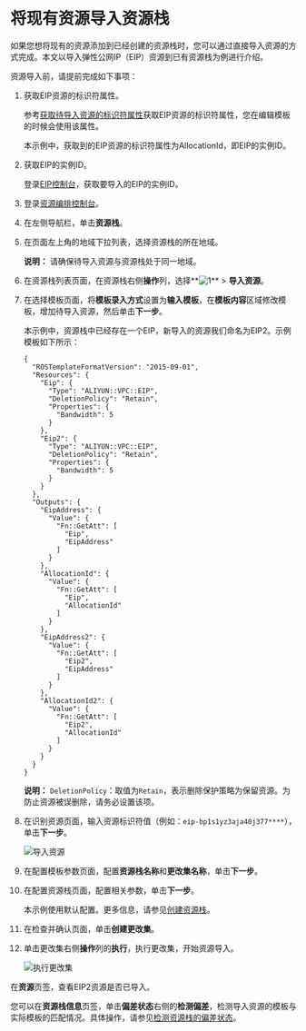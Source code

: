 # 将现有资源导入资源栈

如果您想将现有的资源添加到已经创建的资源栈时，您可以通过直接导入资源的方式完成。本文以导入弹性公网IP（EIP）资源到已有资源栈为例进行介绍。

资源导入前，请提前完成如下事项：

1.  获取EIP资源的标识符属性。

    参考[获取待导入资源的标识符属性](/intl.zh-CN/资源导入/获取待导入资源的标识符属性.md)获取EIP资源的标识符属性，您在编辑模板的时候会使用该属性。

    本示例中，获取到的EIP资源的标识符属性为AllocationId，即EIP的实例ID。

2.  获取EIP的实例ID。

    登录[EIP控制台](https://vpc.console.aliyun.com/eip)，获取要导入的EIP的实例ID。


1.  登录[资源编排控制台](http://ros.console.aliyun.com)。

2.  在左侧导航栏，单击**资源栈**。

3.  在页面左上角的地域下拉列表，选择资源栈的所在地域。

    **说明：** 请确保待导入资源与资源栈处于同一地域。

4.  在资源栈列表页面，在资源栈右侧**操作**列，选择**![1](https://static-aliyun-doc.oss-accelerate.aliyuncs.com/assets/img/zh-CN/9333649951/p77718.png)** \> **导入资源**。

5.  在选择模板页面，将**模板录入方式**设置为**输入模板**，在**模板内容**区域修改模板，增加待导入资源，然后单击**下一步**。

    本示例中，资源栈中已经存在一个EIP，新导入的资源我们命名为EIP2。示例模板如下所示：

    ```
    {
      "ROSTemplateFormatVersion": "2015-09-01",
      "Resources": {
        "Eip": {
          "Type": "ALIYUN::VPC::EIP",
          "DeletionPolicy": "Retain",
          "Properties": {
            "Bandwidth": 5
          }
        },
        "Eip2": {
          "Type": "ALIYUN::VPC::EIP",
          "DeletionPolicy": "Retain",
          "Properties": {
            "Bandwidth": 5
          }
        }
      },
      "Outputs": {
        "EipAddress": {
          "Value": {
            "Fn::GetAtt": [
              "Eip",
              "EipAddress"
            ]
          }
        },
        "AllocationId": {
          "Value": {
            "Fn::GetAtt": [
              "Eip",
              "AllocationId"
            ]
          }
        },
        "EipAddress2": {
          "Value": {
            "Fn::GetAtt": [
              "Eip2",
              "EipAddress"
            ]
          }
        },
        "AllocationId2": {
          "Value": {
            "Fn::GetAtt": [
              "Eip2",
              "AllocationId"
            ]
          }
        }
      }
    }
    ```

    **说明：** `DeletionPolicy`：取值为`Retain`，表示删除保护策略为保留资源。为防止资源被误删除，请务必设置该项。

6.  在识别资源页面，输入资源标识符值（例如：`eip-bp1s1yz3aja40j377****`），单击**下一步**。

    ![导入资源](https://static-aliyun-doc.oss-accelerate.aliyuncs.com/assets/img/zh-CN/3249590161/p225582.png)

7.  在配置模板参数页面，配置**资源栈名称**和**更改集名称**，单击**下一步**。

8.  在配置资源栈页面，配置相关参数，单击**下一步**。

    本示例使用默认配置。更多信息，请参见[创建资源栈](/intl.zh-CN/资源栈/创建资源栈.md)。

9.  在检查并确认页面，单击**创建更改集**。

10. 单击更改集右侧**操作**列的**执行**，执行更改集，开始资源导入。

    ![执行更改集](https://static-aliyun-doc.oss-accelerate.aliyuncs.com/assets/img/zh-CN/4817657061/p190586.png)


在**资源**页签，查看EIP2资源是否已导入。

您可以在**资源栈信息**页签，单击**偏差状态**右侧的**检测偏差**，检测导入资源的模板与实际模板的匹配情况。具体操作，请参见[检测资源栈的偏差状态](/intl.zh-CN/偏差检测/检测资源栈的偏差状态.md)。

